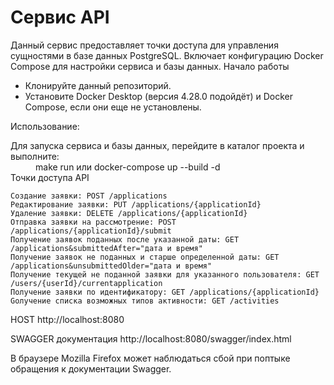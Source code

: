
# Cервис API

Данный сервис предоставляет точки доступа для управления сущностями в базе данных PostgreSQL. Включает конфигурацию Docker Compose для настройки сервиса и базы данных.
Начало работы
<ul>
    <li> Клонируйте данный репозиторий. </li>
    <li> Установите Docker Desktop (версия 4.28.0 подойдёт) и Docker Compose, если они еще не установлены. </li>
</ul>
<dl> Использование: </dl>
<dt> Для запуска сервиса и базы данных, перейдите в каталог проекта и выполните: </dt>
<dd> make run или docker-compose up --build -d </dd>
Точки доступа API

    Создание заявки: POST /applications
    Редактирование заявки: PUT /applications/{applicationId}
    Удаление заявки: DELETE /applications/{applicationId}
    Отправка заявки на рассмотрение: POST /applications/{applicationId}/submit
    Получение заявок поданных после указанной даты: GET /applications&submittedAfter="дата и время"
    Получение заявок не поданных и старше определенной даты: GET /applications&unsubmittedOlder="дата и время"
    Получение текущей не поданной заявки для указанного пользователя: GET /users/{userId}/currentapplication
    Получение заявки по идентификатору: GET /applications/{applicationId}
    Gолучение списка возможных типов активности: GET /activities

HOST http://localhost:8080 

SWAGGER документация http://localhost:8080/swagger/index.html

В браузере Mozilla Firefox может наблюдаться сбой при поптыке обращения к документации Swagger.  
